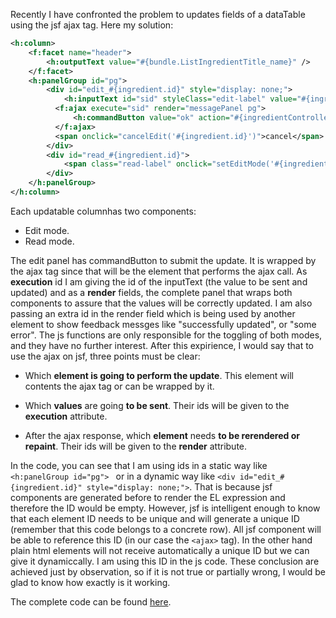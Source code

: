 Recently I have confronted the problem to updates fields of a dataTable using the jsf ajax tag. Here my solution:

```xml
<h:column>
	<f:facet name="header">
		<h:outputText value="#{bundle.ListIngredientTitle_name}" />
	</f:facet>
	<h:panelGroup id="pg">
		<div id="edit_#{ingredient.id}" style="display: none;">
			<h:inputText id="sid" styleClass="edit-label" value="#{ingredient.name}" size="10" />
          <f:ajax execute="sid" render="messagePanel pg">
              <h:commandButton value="ok" action="#{ingredientController.commitEdition}" />
          </f:ajax>
          <span onclick="cancelEdit('#{ingredient.id}')">cancel</span>
		</div>
		<div id="read_#{ingredient.id}">
			<span class="read-label" onclick="setEditMode('#{ingredient.id}')">#{ingredient.name}</span>
		</div>
	</h:panelGroup>
</h:column>
```

Each updatable columnhas two components:

* Edit mode.
* Read mode. 

The edit panel has commandButton to submit the update. It is wrapped by the ajax tag since that will be the element that performs the ajax call. 
As **execution** id I am giving the id of the inputText (the value to be sent and updated) and as a **render** fields, the complete panel that wraps both components to assure that the values will be correctly updated. I am also passing an extra id in the render field which is being used by another element to show feedback messges like "successfully updated", or "some error".
The js functions are only responsible for the toggling of both modes, and they have no further interest.
After this expirience, I would say that to use the ajax on jsf, three points must be clear:

* Which **element is going to perform the update**. This element will contents the ajax tag or can be wrapped by it.

*  Which **values** are going **to be sent**. Their ids will be given to the **execution** attribute.

*  After the ajax response, which **element** needs **to be rerendered or repaint**. Their ids will be given to the **render** attribute.

In the code, you can see that I am using ids in a static way like ```<h:panelGroup id="pg"> ``` or in a dynamic way like ```<div id="edit_#{ingredient.id}" style="display: none;">```. That is because jsf components are generated before to render the EL expression and therefore the ID would be empty. However, jsf is intelligent enough to know that each element ID needs to be unique and will generate a unique ID (remember that this code belongs to a concrete row). All jsf component will be able to reference this ID (in our case the ```<ajax>``` tag). In the other hand plain html elements will not receive automatically a unique ID but we can give it dynamiccally. I am using this ID in the js code. These conclusion are achieved just by observation, so if it is not true or partially wrong, I would be glad to know how exactly is it working.

The complete code can be found [here](https://github.com/alacambra/ruthchenchens-cooking-helper/blob/50379c508edf8db9aed9b7d2edbfef5eb0499249/src/main/webapp/ingredient/List.xhtml).